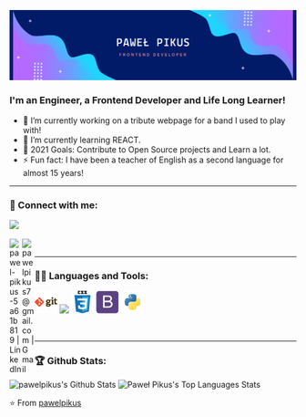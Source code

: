 ![Hello banner](hello-card3.png)

### I'm an Engineer, a Frontend Developer and Life Long Learner!
- 🔭 I’m currently working on a tribute webpage for a band I used to play with!
- 🌱 I’m currently learning REACT.
- 🥅 2021 Goals: Contribute to Open Source projects and Learn a lot.
- ⚡ Fun fact: I have been a teacher of English as a second language for almost 15 years!

---


### 🤝 Connect with me:
![](#)

[<img align="left" alt="pawel-pikus-5a61b819 | LinkedIn" width="22px" src="https://cdn.jsdelivr.net/npm/simple-icons@v3/icons/linkedin.svg"/>][linkedin]

[<img align="left" alt="pawelpikus7@gmail.com | Gmail" width="22px" src="https://cdn.jsdelivr.net/npm/simple-icons@v3/icons/gmail.svg"/>][gmail]

<br>

---

### 👨‍💻 Languages and Tools:
<code><img height="40" src="https://raw.githubusercontent.com/github/explore/80688e429a7d4ef2fca1e82350fe8e3517d3494d/topics/git/git.png"></code>
<code><img height="40" src="https://cdn.jsdelivr.net/npm/programming-languages-logos@0.0.3/src/html/html_128x128.png"></code>
<code><img height="40" src="https://raw.githubusercontent.com/devicons/devicon/master/icons/css3/css3-original-wordmark.svg"></code>
<code><img height="40" src="https://raw.githubusercontent.com/devicons/devicon/master/icons/bootstrap/bootstrap-plain.svg"></code>
<code><img height="40" src="https://raw.githubusercontent.com/github/explore/80688e429a7d4ef2fca1e82350fe8e3517d3494d/topics/python/python.png"></code>

<br>

---

### 🏆 Github Stats:

<img alt="pawelpikus's Github Stats" src="https://github-readme-stats.pawelpikus.vercel.app/api?username=pawelpikus&hide=stars&show_icons=true&hide_border=true&theme=buefy" width="500"/>

<img alt="Paweł Pikus's Top Languages Stats" src="https://github-readme-stats.vercel.app/api/top-langs/?username=pawelpikus&hide=smalltalk&theme=buefy&layout=compact&hide_border=true" width="500"/>


[linkedin]: https://www.linkedin.com/in/pawel-pikus-5a61b819/
[gmail]: mailto:pawelpikus7@gmail.com

⭐️ From [pawelpikus](https://github.com/pawelpikus)
